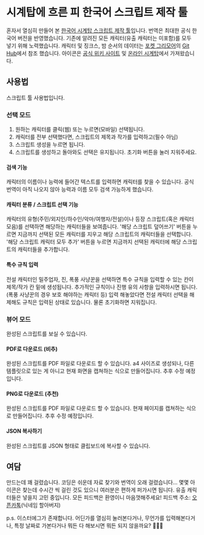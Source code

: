 # 시계탑에 흐른 피 한국어 스크립트 제작 툴

혼자서 열심히 만들어 본 [한국어 시계탑 스크립트 제작 툴](https://usij82.github.io/korean_botc_script_tool/)입니다. 번역은 최대한 공식 한국어 버전을 반영했습니다.
기존에 알려진 모든 캐릭터(유출 캐릭터는 미포함)를 모두 넣기 위해 노력했습니다.
캐릭터 및 징크스, 밤 순서의 데이터는 [포켓 그리모어](https://www.pocketgrimoire.co.uk/)의 [Git Hub](https://github.com/Skateside/pocket-grimoire)에서 참조 했습니다.
아이콘은 [공식 위키 사이트](https://wiki.bloodontheclocktower.com/) 및 [온라인 시계탑](https://botc.app/)에서 가져왔습니다.

## 사용법

스크립트 툴 사용법입니다.

### 선택 모드

1. 원하는 캐릭터를 클릭(웹) 또는 누르면(모바일) 선택됩니다.
2. 캐릭터를 전부 선택했다면, 스크립트의 제목과 작가를 입력하고(필수 아님)
3. 스크립트 생성을 누르면 됩니다.
4. 스크립트를 생성하고 돌아와도 선택은 유지됩니다. 초기화 버튼을 눌러 지워주세요.

#### 검색 기능

캐릭터의 이름이나 능력에 들어간 텍스트를 입력하면 캐릭터를 찾을 수 있습니다.
공식 번역이 아직 나오지 않아 능력과 이름 모두 검색 가능하게 했습니다.

#### 캐릭터 분류 / 스크립트 선택 기능

캐릭터의 유형(주민/외지인/하수인/악마/여행자/전설)이나 등장 스크립트(혹은 캐릭터 모음)를 선택하면 해당하는 캐릭터들을 보여줍니다.
'해당 스크립트 덮어쓰기' 버튼을 누르면 지금까지 선택된 모든 캐릭터를 지우고 해당 스크립트의 캐릭터들을 선택합니다.
'해당 스크립트 캐릭터 모두 추가' 버튼을 누르면 지금까지 선택된 캐릭터에 해당 스크립트의 캐릭터들을 추가합니다.

#### 특수 규칙 입력

전설 캐릭터인 밀주업자, 진, 폭풍 사냥꾼을 선택하면 특수 규칙을 입력할 수 있는 칸이 제목/작가 칸 밑에 생성됩니다.
추가적인 규칙이나 진행 유의 사항을 입력하시면 됩니다. (폭풍 사냥꾼의 경우 보호 해야하는 캐릭터 등)
입력 해놓았다면 전설 캐릭터 선택을 해제해도 규칙은 입력된 상태로 있습니다. 물론 초기화하면 지워집니다.

### 뷰어 모드

완성된 스크립트를 보실 수 있습니다.

#### PDF로 다운로드 (비추)

완성된 스크립트를 PDF 파일로 다운로드 할 수 있습니다. a4 사이즈로 생성되나,
다른 템플릿으로 있는 게 아니고 현재 화면을 캡쳐하는 식으로 만들어집니다.
추후 수정 예정입니다.

#### PNG로 다운로드 (추천)

완성된 스크립트를 PDF 파일로 다운로드 할 수 있습니다.
현재 페이지를 캡쳐하는 식으로 만들어집니다. 추후 수정 예정입니다.

#### JSON 복사하기

완성된 스크립트를 JSON 형태로 클립보드에 복사할 수 있습니다.

## 여담

만드는데 꽤 걸렸습니다. 코딩은 쉬운데 자료 찾기와 번역이 오래 걸렸습니다...
몇몇 아이콘은 찾는데 수시간 씩 걸린 것도 있으니 여러분은 편하게 퍼가시면 됩니다.
유출 캐릭터들은 넣을지 고민 중입니다. 모든 피드백은 환영이니 마음껏해주세요!
피드백 주소: [오픈카톡](https://open.kakao.com/me/greatgrandfather)(닉네임 할아버지)

p.s. 이스터에그가 존재합니다. 어딘가를 열심히 눌러본다거나, 무언가를 입력해본다거나, 특정 날짜로 가본다거나 뭐든 다 해보시면 뭐든 되지 않을까요? 🦷👨‍⚕️
